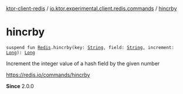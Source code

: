 [ktor-client-redis](../index.md) / [io.ktor.experimental.client.redis.commands](index.md) / [hincrby](./hincrby.md)

# hincrby

`suspend fun `[`Redis`](../io.ktor.experimental.client.redis/-redis/index.md)`.hincrby(key: `[`String`](https://kotlinlang.org/api/latest/jvm/stdlib/kotlin/-string/index.html)`, field: `[`String`](https://kotlinlang.org/api/latest/jvm/stdlib/kotlin/-string/index.html)`, increment: `[`Long`](https://kotlinlang.org/api/latest/jvm/stdlib/kotlin/-long/index.html)`): `[`Long`](https://kotlinlang.org/api/latest/jvm/stdlib/kotlin/-long/index.html)

Increment the integer value of a hash field by the given number

https://redis.io/commands/hincrby

**Since**
2.0.0

